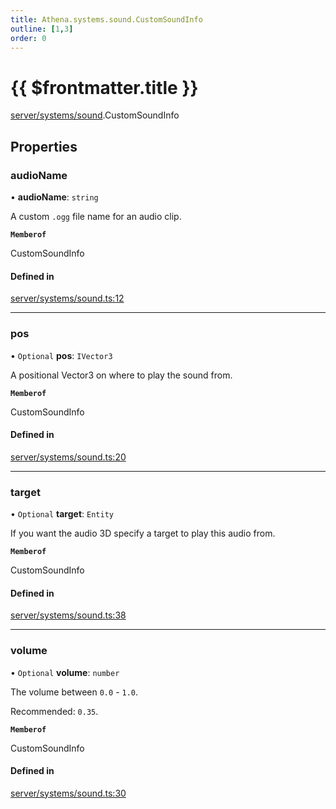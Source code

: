 ```yaml
---
title: Athena.systems.sound.CustomSoundInfo
outline: [1,3]
order: 0
---
```


# {{ $frontmatter.title }}


[server/systems/sound](../modules/server_systems_sound.md).CustomSoundInfo

## Properties

### audioName

• **audioName**: `string`

A custom `.ogg` file name for an audio clip.

**`Memberof`**

CustomSoundInfo

#### Defined in

[server/systems/sound.ts:12](https://github.com/Stuyk/altv-athena/blob/ae8402672/src/core/server/systems/sound.ts#L12)

___

### pos

• `Optional` **pos**: `IVector3`

A positional Vector3 on where to play the sound from.

**`Memberof`**

CustomSoundInfo

#### Defined in

[server/systems/sound.ts:20](https://github.com/Stuyk/altv-athena/blob/ae8402672/src/core/server/systems/sound.ts#L20)

___

### target

• `Optional` **target**: `Entity`

If you want the audio 3D specify a target to play this audio from.

**`Memberof`**

CustomSoundInfo

#### Defined in

[server/systems/sound.ts:38](https://github.com/Stuyk/altv-athena/blob/ae8402672/src/core/server/systems/sound.ts#L38)

___

### volume

• `Optional` **volume**: `number`

The volume between `0.0` - `1.0`.

Recommended: `0.35`.

**`Memberof`**

CustomSoundInfo

#### Defined in

[server/systems/sound.ts:30](https://github.com/Stuyk/altv-athena/blob/ae8402672/src/core/server/systems/sound.ts#L30)
